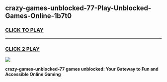 
## crazy-games-unblocked-77-Play-Unblocked-Games-Online-1b7t0
<h3>
<a href="https://premium76.site?title=crazy-games-unblocked-77&ref=24A">CLICK TO PLAY</a></h3>
<hr>

<h3>
<a href="https://premium76.site?title=crazy-games-unblocked-77&ref=24A">CLICK 2 PLAY</a>
  
</h3>

<a href="https://premium76.site?title=crazy-games-unblocked-77&ref=24A"><img src="https://clearcache.store/games.png"></a>


**crazy-games-unblocked-77 games unblocked: Your Gateway to Fun and Accessible Online Gaming**
